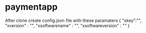 # paymentapp
 After clone create config.json file with these paramaters
{
    "xkey":"",
    "xversion" : "",
    "xsoftwarename" : "",
    "xsoftwareversion" : ""
}